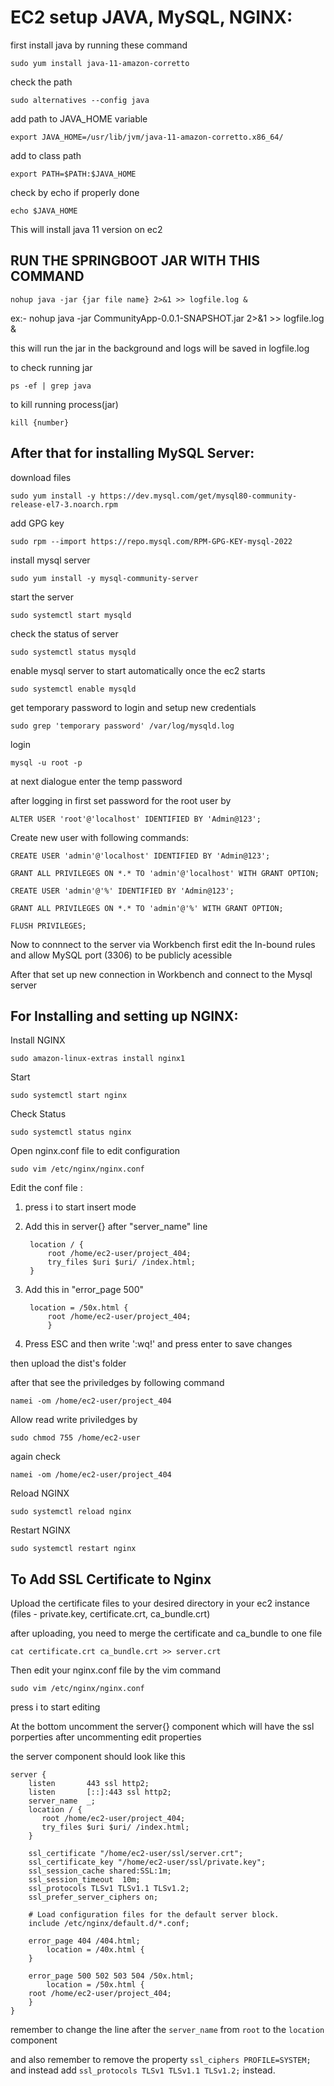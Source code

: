 # EC2 setup JAVA, MySQL, NGINX:

first install java by running these command

	sudo yum install java-11-amazon-corretto

check the path

	sudo alternatives --config java

add path to JAVA_HOME variable

	export JAVA_HOME=/usr/lib/jvm/java-11-amazon-corretto.x86_64/

add to class path

	export PATH=$PATH:$JAVA_HOME

check by echo if properly done

	echo $JAVA_HOME

This will install java 11 version on ec2


## RUN THE SPRINGBOOT JAR WITH THIS COMMAND

	nohup java -jar {jar file name} 2>&1 >> logfile.log &

ex:-	nohup java -jar CommunityApp-0.0.1-SNAPSHOT.jar 2>&1 >> logfile.log &

this will run the jar in the background and logs will be saved in logfile.log

to check running jar

	ps -ef | grep java

to kill running process(jar)

	kill {number}

## After that for installing MySQL Server:

download files

	sudo yum install -y https://dev.mysql.com/get/mysql80-community-release-el7-3.noarch.rpm

add GPG key

	sudo rpm --import https://repo.mysql.com/RPM-GPG-KEY-mysql-2022

install mysql server

	sudo yum install -y mysql-community-server

start the server

	sudo systemctl start mysqld

check the status of server

	sudo systemctl status mysqld

enable mysql server to start automatically once the ec2 starts

	sudo systemctl enable mysqld

get temporary password to login and setup new credentials

	sudo grep 'temporary password' /var/log/mysqld.log

login 

	mysql -u root -p

at next dialogue enter the temp password


after logging in 
first set password for the root user by

	ALTER USER 'root'@'localhost' IDENTIFIED BY 'Admin@123';

Create new user with following commands:

	CREATE USER 'admin'@'localhost' IDENTIFIED BY 'Admin@123';

	GRANT ALL PRIVILEGES ON *.* TO 'admin'@'localhost' WITH GRANT OPTION;

	CREATE USER 'admin'@'%' IDENTIFIED BY 'Admin@123';

	GRANT ALL PRIVILEGES ON *.* TO 'admin'@'%' WITH GRANT OPTION;

	FLUSH PRIVILEGES;

Now to connnect to the server via Workbench 
first edit the In-bound rules and allow MySQL port (3306) to be publicly acessible

After that set up new connection in Workbench and connect to the Mysql server

## For Installing and setting up NGINX:

Install NGINX

	sudo amazon-linux-extras install nginx1

Start 

	sudo systemctl start nginx

Check Status

	sudo systemctl status nginx

Open nginx.conf file to edit configuration

	sudo vim /etc/nginx/nginx.conf

Edit the conf file : 
	
1. press i to start insert mode

2. Add this in server{} after "server_name" line
 
		location / {
			root /home/ec2-user/project_404;
			try_files $uri $uri/ /index.html;
		}


3. Add this in "error_page 500"
 
		location = /50x.html {
			root /home/ec2-user/project_404;
        	}	

4. Press ESC and then write ':wq!' and press enter to save changes


then upload the dist's folder

after that see the priviledges by following command

	namei -om /home/ec2-user/project_404

Allow read write priviledges by

	sudo chmod 755 /home/ec2-user

again check 

	namei -om /home/ec2-user/project_404


Reload NGINX

	sudo systemctl reload nginx

Restart NGINX

	sudo systemctl restart nginx


## To Add SSL Certificate to Nginx

Upload the certificate files to your desired directory in your ec2 instance (files - private.key, certificate.crt, ca_bundle.crt)

after uploading, you need to merge the certificate and ca_bundle to one file

	cat certificate.crt ca_bundle.crt >> server.crt

Then edit your nginx.conf file by the vim command

	sudo vim /etc/nginx/nginx.conf

 press i to start editing

 At the bottom uncomment the server{} component which will have the ssl porperties
 after uncommenting edit properties

 the server component should look like this

 	server {
        listen       443 ssl http2;
        listen       [::]:443 ssl http2;
        server_name  _;
        location / {
           root /home/ec2-user/project_404;
           try_files $uri $uri/ /index.html;
        }

        ssl_certificate "/home/ec2-user/ssl/server.crt";
        ssl_certificate_key "/home/ec2-user/ssl/private.key";
        ssl_session_cache shared:SSL:1m;
        ssl_session_timeout  10m;
        ssl_protocols TLSv1 TLSv1.1 TLSv1.2;
        ssl_prefer_server_ciphers on;

        # Load configuration files for the default server block.
        include /etc/nginx/default.d/*.conf;

        error_page 404 /404.html;
            location = /40x.html {
        }

        error_page 500 502 503 504 /50x.html;
            location = /50x.html {
	    root /home/ec2-user/project_404;
        }
    }


 remember to change the line after the `server_name` from `root` to the `location` component
 
 and also remember to remove the property `ssl_ciphers PROFILE=SYSTEM;` and instead add `ssl_protocols TLSv1 TLSv1.1 TLSv1.2;` instead.
